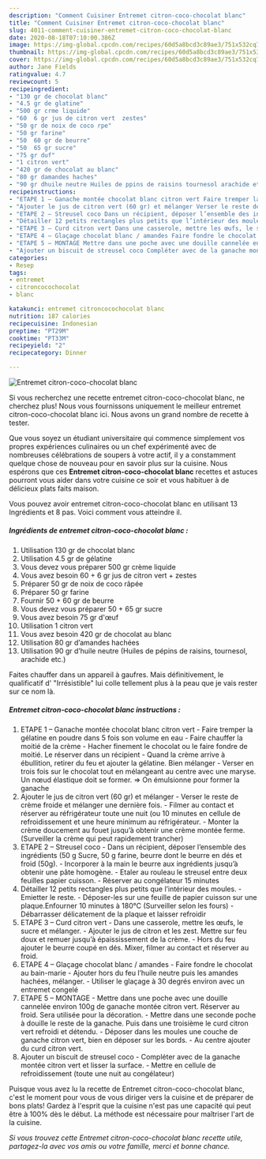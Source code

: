 ```yaml
---
description: "Comment Cuisiner Entremet citron-coco-chocolat blanc"
title: "Comment Cuisiner Entremet citron-coco-chocolat blanc"
slug: 4011-comment-cuisiner-entremet-citron-coco-chocolat-blanc
date: 2020-08-18T07:10:00.386Z
image: https://img-global.cpcdn.com/recipes/60d5a8bcd3c89ae3/751x532cq70/entremet-citron-coco-chocolat-blanc-photo-principale-de-la-recette.jpg
thumbnail: https://img-global.cpcdn.com/recipes/60d5a8bcd3c89ae3/751x532cq70/entremet-citron-coco-chocolat-blanc-photo-principale-de-la-recette.jpg
cover: https://img-global.cpcdn.com/recipes/60d5a8bcd3c89ae3/751x532cq70/entremet-citron-coco-chocolat-blanc-photo-principale-de-la-recette.jpg
author: Jane Fields
ratingvalue: 4.7
reviewcount: 5
recipeingredient:
- "130 gr de chocolat blanc"
- "4.5 gr de glatine"
- "500 gr crme liquide"
- "60  6 gr jus de citron vert  zestes"
- "50 gr de noix de coco rpe"
- "50 gr farine"
- "50  60 gr de beurre"
- "50  65 gr sucre"
- "75 gr duf"
- "1 citron vert"
- "420 gr de chocolat au blanc"
- "80 gr damandes haches"
- "90 gr dhuile neutre Huiles de ppins de raisins tournesol arachide etc"
recipeinstructions:
- "ETAPE 1 – Ganache montée chocolat blanc citron vert Faire tremper la gélatine en poudre dans 5 fois son volume en eau Faire chauffer la moitié de la crème Hacher finement le chocolat ou le faire fondre de moitié. Le réserver dans un récipient Quand la crème arrive à ébullition, retirer du feu et ajouter la gélatine. Bien mélanger Verser en trois fois sur le chocolat tout en mélangeant au centre avec une maryse. Un nœud élastique doit se former. =&gt; On émulsionne pour former la ganache"
- "Ajouter le jus de citron vert (60 gr) et mélanger Verser le reste de crème froide et mélanger une dernière fois. Filmer au contact et réserver au réfrigérateur toute une nuit (ou 10 minutes en cellule de refroidissement et une heure minimum au réfrigérateur. Monter la crème doucement au fouet jusqu’à obtenir une crème montée ferme. (Surveiller la crème qui peut rapidement trancher)"
- "ETAPE 2 – Streusel coco Dans un récipient, déposer l’ensemble des ingrédients (50 g Sucre, 50 g farine, beurre dont le beurre en dés et froid (50g). Incorporer à la main le beurre aux ingrédients jusqu’à obtenir une pâte homogène. Etaler au rouleau le streusel entre deux feuilles papier cuisson. Réserver au congélateur 15 minutes"
- "Détailler 12 petits rectangles plus petits que l’intérieur des moules. Emietter le reste. Déposer-les sur une feuille de papier cuisson sur une plaque.Enfourner 10 minutes à 180°C (Surveiller selon les fours) Débarrasser délicatement de la plaque et laisser refroidir"
- "ETAPE 3 – Curd citron vert Dans une casserole, mettre les œufs, le sucre et mélanger. Ajouter le jus de citron et les zest. Mettre sur feu doux et remuer jusqu’à épaississement de la crème. Hors du feu ajouter le beurre coupé en dés. Mixer, filmer au contact et réserver au froid."
- "ETAPE 4 – Glaçage chocolat blanc / amandes Faire fondre le chocolat au bain-marie Ajouter hors du feu l’huile neutre puis les amandes hachées, mélanger. Utiliser le glaçage à 30 degrés environ avec un entremet congelé"
- "ETAPE 5 – MONTAGE Mettre dans une poche avec une douille cannelée environ 100g de ganache montée citron vert. Réserver au froid. Sera utilisée pour la décoration. Mettre dans une seconde poche à douille le reste de la ganache. Puis dans une troisième le curd citron vert refroidi et détendu. Déposer dans les moules une couche de ganache citron vert, bien en déposer sur les bords. Au centre ajouter du curd citron vert."
- "Ajouter un biscuit de streusel coco Compléter avec de la ganache montée citron vert et lisser la surface. Mettre en cellule de refroidissement (toute une nuit au congélateur)"
categories:
- Resep
tags:
- entremet
- citroncocochocolat
- blanc

katakunci: entremet citroncocochocolat blanc 
nutrition: 187 calories
recipecuisine: Indonesian
preptime: "PT29M"
cooktime: "PT33M"
recipeyield: "2"
recipecategory: Dinner

---
```



![Entremet citron-coco-chocolat blanc](https://img-global.cpcdn.com/recipes/60d5a8bcd3c89ae3/751x532cq70/entremet-citron-coco-chocolat-blanc-photo-principale-de-la-recette.jpg)

Si vous recherchez une recette entremet citron-coco-chocolat blanc, ne cherchez plus! Nous vous fournissons uniquement le meilleur entremet citron-coco-chocolat blanc ici. Nous avons un grand nombre de recette à tester.

Que vous soyez un étudiant universitaire qui commence simplement vos propres expériences culinaires ou un chef expérimenté avec de nombreuses célébrations de soupers à votre actif, il y a constamment quelque chose de nouveau pour en savoir plus sur la cuisine. Nous espérons que ces <strong> Entremet citron-coco-chocolat blanc </strong> recettes et astuces pourront vous aider dans votre cuisine ce soir et vous habituer à de délicieux plats faits maison.

<!--inarticleads1-->

Vous pouvez avoir entremet citron-coco-chocolat blanc en utilisant 13 Ingrédients et 8 pas. Voici comment vous atteindre il.

##### Ingrédients de entremet citron-coco-chocolat blanc :

1. Utilisation 130 gr de chocolat blanc
1. Utilisation 4.5 gr de gélatine
1. Vous devez vous préparer 500 gr crème liquide
1. Vous avez besoin 60 + 6 gr jus de citron vert + zestes
1. Préparer 50 gr de noix de coco râpée
1. Préparer 50 gr farine
1. Fournir 50 + 60 gr de beurre
1. Vous devez vous préparer 50 + 65 gr sucre
1. Vous avez besoin 75 gr d&#39;œuf
1. Utilisation 1 citron vert
1. Vous avez besoin 420 gr de chocolat au blanc
1. Utilisation 80 gr d’amandes hachées
1. Utilisation 90 gr d’huile neutre (Huiles de pépins de raisins, tournesol, arachide etc.)


Faites chauffer dans un appareil à gaufres. Mais définitivement, le qualificatif d&#39; &#34;Irrésistible&#34; lui colle tellement plus à la peau que je vais rester sur ce nom là. 

<!--inarticleads2-->

##### Entremet citron-coco-chocolat blanc instructions :

1. ETAPE 1 – Ganache montée chocolat blanc citron vert - Faire tremper la gélatine en poudre dans 5 fois son volume en eau - Faire chauffer la moitié de la crème - Hacher finement le chocolat ou le faire fondre de moitié. Le réserver dans un récipient - Quand la crème arrive à ébullition, retirer du feu et ajouter la gélatine. Bien mélanger - Verser en trois fois sur le chocolat tout en mélangeant au centre avec une maryse. Un nœud élastique doit se former. =&gt; On émulsionne pour former la ganache
1. Ajouter le jus de citron vert (60 gr) et mélanger - Verser le reste de crème froide et mélanger une dernière fois. - Filmer au contact et réserver au réfrigérateur toute une nuit (ou 10 minutes en cellule de refroidissement et une heure minimum au réfrigérateur. - Monter la crème doucement au fouet jusqu’à obtenir une crème montée ferme. (Surveiller la crème qui peut rapidement trancher)
1. ETAPE 2 – Streusel coco - Dans un récipient, déposer l’ensemble des ingrédients (50 g Sucre, 50 g farine, beurre dont le beurre en dés et froid (50g). - Incorporer à la main le beurre aux ingrédients jusqu’à obtenir une pâte homogène. - Etaler au rouleau le streusel entre deux feuilles papier cuisson. - Réserver au congélateur 15 minutes
1. Détailler 12 petits rectangles plus petits que l’intérieur des moules. - Emietter le reste. - Déposer-les sur une feuille de papier cuisson sur une plaque.Enfourner 10 minutes à 180°C (Surveiller selon les fours) - Débarrasser délicatement de la plaque et laisser refroidir
1. ETAPE 3 – Curd citron vert - Dans une casserole, mettre les œufs, le sucre et mélanger. - Ajouter le jus de citron et les zest. Mettre sur feu doux et remuer jusqu’à épaississement de la crème. - Hors du feu ajouter le beurre coupé en dés. Mixer, filmer au contact et réserver au froid.
1. ETAPE 4 – Glaçage chocolat blanc / amandes - Faire fondre le chocolat au bain-marie - Ajouter hors du feu l’huile neutre puis les amandes hachées, mélanger. - Utiliser le glaçage à 30 degrés environ avec un entremet congelé
1. ETAPE 5 – MONTAGE - Mettre dans une poche avec une douille cannelée environ 100g de ganache montée citron vert. Réserver au froid. Sera utilisée pour la décoration. - Mettre dans une seconde poche à douille le reste de la ganache. Puis dans une troisième le curd citron vert refroidi et détendu. - Déposer dans les moules une couche de ganache citron vert, bien en déposer sur les bords. - Au centre ajouter du curd citron vert.
1. Ajouter un biscuit de streusel coco - Compléter avec de la ganache montée citron vert et lisser la surface. - Mettre en cellule de refroidissement (toute une nuit au congélateur)




<!--inarticleads1-->

<p>
Puisque vous avez lu la recette de Entremet citron-coco-chocolat blanc, c'est le moment pour vous de vous diriger vers la cuisine et de préparer de bons plats! Gardez à l'esprit que la cuisine n'est pas une capacité qui peut être à 100% dès le début. La méthode est nécessaire pour maîtriser l'art de la cuisine.
</p>

<p>
<i>Si vous trouvez cette Entremet citron-coco-chocolat blanc recette utile, partagez-la avec vos amis ou votre famille, merci et bonne chance.</i>
</p>
